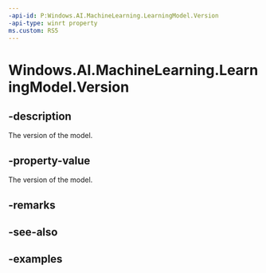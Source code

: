 ```yaml
---
-api-id: P:Windows.AI.MachineLearning.LearningModel.Version
-api-type: winrt property
ms.custom: RS5
---
```


<!-- Property syntax.
public long Version { get; }
-->

# Windows.AI.MachineLearning.LearningModel.Version

## -description
The version of the model.

## -property-value
The version of the model.

## -remarks

## -see-also

## -examples
